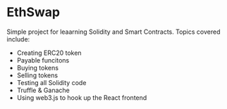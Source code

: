 # EthSwap

Simple project for leaarning Solidity and Smart Contracts. Topics covered include:

- Creating ERC20 token
- Payable funcitons
- Buying tokens
- Selling tokens
- Testing all Solidity code
- Truffle & Ganache
- Using web3.js to hook up the React frontend

